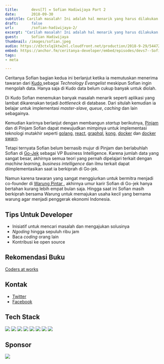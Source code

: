 ```yaml
---
title:      devs[7] = Sofian Hadiwijaya Part 2
date:       2018-09-30
subtitle: Carilah masalah! Ini adalah hal menarik yang harus dilakukan semua orang. Itulah kerjaan gue, mencari masalah. TAPI, tidak berhenti sampai di masalah, kita juga harus mencari solusi atas masalah tersebut.
draft:      false
url:        /sofian-hadiwijaya-2/
excerpt: "Carilah masalah! Ini adalah hal menarik yang harus dilakukan semua orang. Itulah kerjaan gue, mencari masalah. TAPI, tidak berhenti sampai di masalah, kita juga harus mencari solusi atas masalah tersebut."
guest:      Sofian Hadiwijaya
thumbnail: /images/sofian.jpeg
audio: https://d3ctxlq1ktw2nl.cloudfront.net/production/2018-9-29/5447242-44100-2-83667a0379e3d.m4a
embed: https://anchor.fm/ceritanya-developer/embed/episodes/devs7--Sofian-Hadiwijaya-Part-2-e2g9lf
tags:
- meta

---
```


Ceritanya Sofian bagian kedua ini berlanjut ketika ia memutuskan menerima tawaran dari [ Kudo ](https://kudo.co.id/) sebagai _Technology Evangelist_ meskipun Sofian ingin mengolah data. Hanya saja di Kudo data belum cukup banyak untuk diolah.

Di Kudo Sofian menemukan banyak masalah menarik seperti aplikasi yang lambat dikarenakan terjadi _bottleneck_ di database. Dari situlah kemudian ia belajar untuk implementasi _master-slave_, _queue_, _caching_ dan lain sebagainya.

Kemudian karirnya berlanjut dengan membangun _startup_ berikutnya, [Pinjam](https://pinjam.co.id/) dan di Pinjam Sofian dapat mewujudkan mimpinya untuk implementasi teknologi mutakhir seperti [golang](https://golang.org/), [react](https://reactjs.org/), [graphql](https://graphql.org/), [kong](https://konghq.com/), [docker](https://www.docker.com/) dan [docker swarn](https://docs.docker.com/engine/swarm/).

Tetapi ternyata Sofian belum bernasib mujur di Pinjam dan berlabuhlah Sofian di
[Go-Jek](https://www.go-jek.com/) sebagai VP Business Intelligence. Karena jumlah data yang sangat
besar, akhirnya semua teori yang pernah dipelajari terkait dengan _machine
learning_, _business intelligence_ dan ilmu terkait dapat diimplementasikan saat
ia berkiprah di Go-jek.

Namun karena tawaran yang sangat menggiurkan untuk bermitra menjadi co-founder di [ Warung Pintar ](https://warungpintar.co.id/), akhirnya umur karir Sofian di Go-jek hanya bertahan kurang lebih empat bulan saja. Hingga saat ini Sofian masih berkiprah bersama Warung untuk memajukan usaha kecil yang bernama warung agar menjadi penggerak ekonomi Indonesia.


## Tips Untuk Developer

* Inisiatif untuk mencari masalah dan mengajukan solusinya
* _Ngoding_ hingga sepuluh ribu jam
* Baca _coding_ orang lain
* Kontribusi ke open source

## Rekomendasi Buku

[ Coders at works ](http://www.codersatwork.com/)


## Kontak

* [Twitter](https://twitter.com/sofianhw)
* [Facebook](https://facebook.com/sofianhw)

## Tech Stack

<img style="max-width: 128px" src="https://www.docbyte.com/wp-content/uploads/2016/11/docker.png" />

<img style="max-width: 128px" src="https://cdn-images-1.medium.com/max/1600/0*Hl-1BN46JLiTh8UM.png" />

<img style="max-width: 128px" src="https://www.perfecto.io/wp-content/uploads/2017/12/jenkins-and-perfecto.png" />


<img style="max-width: 128px" src="https://upload.wikimedia.org/wikipedia/commons/thumb/a/a7/React-icon.svg/2000px-React-icon.svg.png" />
<img style="max-width: 256px" src="https://cdn-images-1.medium.com/max/1600/1*ypyKHfdnTbM-DZG-nZ5tRg.png" />
<img style="max-width: 128px" src="https://streamdata.io/wp-content/uploads/2018/02/kong.png" />
<img style="max-width: 128px" src="https://www.logolynx.com/images/logolynx/85/8591214be4b4d42924c438a9a4979947.png" />
<img style="max-width: 128px" src="https://www.stratoscale.com/wp-content/uploads/AWS-Lambda.png" />




## Sponsor

<a style="background-image: none !important;" href="https://hacktiv8.com" target="_blank"><img src="https://hacktiv8.com/img/logo-hacktiv8_bordered--md5--f7ee5fc69819b5ef3849344c119f5e18.png" /></a>
